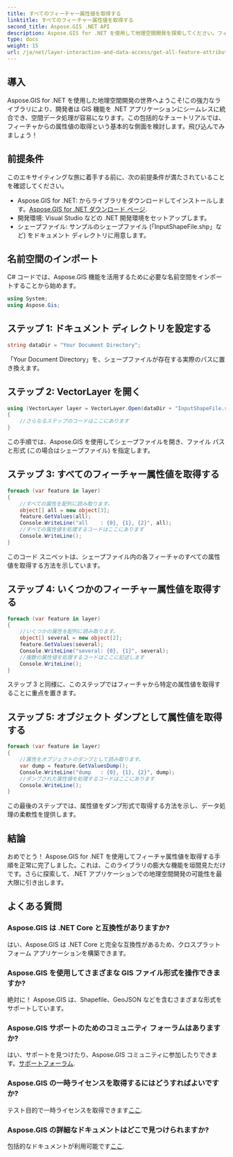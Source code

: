 ```yaml
---
title: すべてのフィーチャー属性値を取得する
linktitle: すべてのフィーチャー属性値を取得する
second_title: Aspose.GIS .NET API
description: Aspose.GIS for .NET を使用して地理空間開発を探索してください。フィーチャの属性値をシームレスに取得します。今すぐダウンロードして、空間コーディングの冒険に出かけましょう。
type: docs
weight: 15
url: /ja/net/layer-interaction-and-data-access/get-all-feature-attribute-values/
---
```

## 導入
Aspose.GIS for .NET を使用した地理空間開発の世界へようこそ!この強力なライブラリにより、開発者は GIS 機能を .NET アプリケーションにシームレスに統合でき、空間データ処理が容易になります。この包括的なチュートリアルでは、フィーチャからの属性値の取得という基本的な側面を検討します。飛び込んでみましょう！
## 前提条件
このエキサイティングな旅に着手する前に、次の前提条件が満たされていることを確認してください。
-  Aspose.GIS for .NET: からライブラリをダウンロードしてインストールします。[Aspose.GIS for .NET ダウンロード ページ](https://releases.aspose.com/gis/net/).
- 開発環境: Visual Studio などの .NET 開発環境をセットアップします。
- シェープファイル: サンプルのシェープファイル (「InputShapeFile.shp」など) をドキュメント ディレクトリに用意します。
## 名前空間のインポート
C# コードでは、Aspose.GIS 機能を活用するために必要な名前空間をインポートすることから始めます。
```csharp
using System;
using Aspose.Gis;
```
## ステップ 1: ドキュメント ディレクトリを設定する
```csharp
string dataDir = "Your Document Directory";
```
「Your Document Directory」を、シェープファイルが存在する実際のパスに置き換えます。
## ステップ 2: VectorLayer を開く
```csharp
using (VectorLayer layer = VectorLayer.Open(dataDir + "InputShapeFile.shp", Drivers.Shapefile))
{
    //さらなるステップのコードはここにあります
}
```
この手順では、Aspose.GIS を使用してシェープファイルを開き、ファイル パスと形式 (この場合はシェープファイル) を指定します。
## ステップ 3: すべてのフィーチャー属性値を取得する
```csharp
foreach (var feature in layer)
{
    //すべての属性を配列に読み取ります。
    object[] all = new object[3];
    feature.GetValues(all);
    Console.WriteLine("all    : {0}, {1}, {2}", all);
    //すべての属性値を処理するコードはここにあります
    Console.WriteLine();
}
```
このコード スニペットは、シェープファイル内の各フィーチャのすべての属性値を取得する方法を示しています。
## ステップ 4: いくつかのフィーチャー属性値を取得する
```csharp
foreach (var feature in layer)
{
    //いくつかの属性を配列に読み取ります。
    object[] several = new object[2];
    feature.GetValues(several);
    Console.WriteLine("several: {0}, {1}", several);
    //複数の属性値を処理するコードはここに記述します
    Console.WriteLine();
}
```
ステップ 3 と同様に、このステップではフィーチャから特定の属性値を取得することに重点を置きます。
## ステップ 5: オブジェクト ダンプとして属性値を取得する
```csharp
foreach (var feature in layer)
{
    //属性をオブジェクトのダンプとして読み取ります。
    var dump = feature.GetValuesDump();
    Console.WriteLine("dump   : {0}, {1}, {2}", dump);
    //ダンプされた属性値を処理するコードはここにあります
    Console.WriteLine();
}
```
この最後のステップでは、属性値をダンプ形式で取得する方法を示し、データ処理の柔軟性を提供します。
## 結論
おめでとう！ Aspose.GIS for .NET を使用してフィーチャ属性値を取得する手順を正常に完了しました。これは、このライブラリの膨大な機能を垣間見ただけです。さらに探索して、.NET アプリケーションでの地理空間開発の可能性を最大限に引き出します。
## よくある質問
### Aspose.GIS は .NET Core と互換性がありますか?
はい、Aspose.GIS は .NET Core と完全な互換性があるため、クロスプラットフォーム アプリケーションを構築できます。
### Aspose.GIS を使用してさまざまな GIS ファイル形式を操作できますか?
絶対に！ Aspose.GIS は、Shapefile、GeoJSON などを含むさまざまな形式をサポートしています。
### Aspose.GIS サポートのためのコミュニティ フォーラムはありますか?
はい、サポートを見つけたり、Aspose.GIS コミュニティに参加したりできます。[サポートフォーラム](https://forum.aspose.com/c/gis/33).
### Aspose.GIS の一時ライセンスを取得するにはどうすればよいですか?
テスト目的で一時ライセンスを取得できます[ここ](https://purchase.aspose.com/temporary-license/).
### Aspose.GIS の詳細なドキュメントはどこで見つけられますか?
包括的なドキュメントが利用可能です[ここ](https://reference.aspose.com/gis/net/).